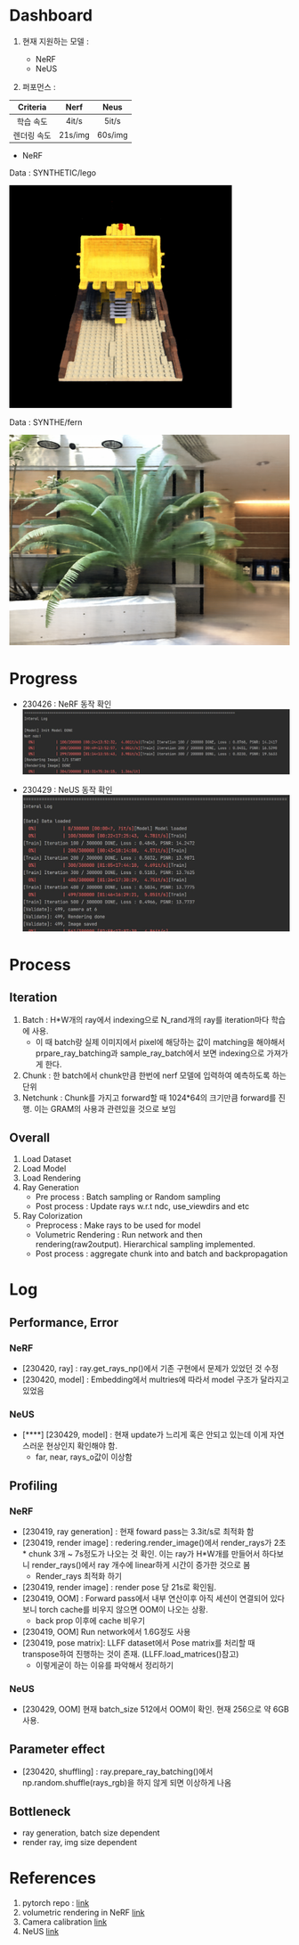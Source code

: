 # Dashboard

1. 현재 지원하는 모델 :
    - NeRF 
    - NeUS

2. 퍼포먼스 :

|Criteria|Nerf|Neus|
|:---:|:---:|:---:|
|학습 속도|4it/s|5it/s|
|렌더링 속도|21s/img|60s/img|   

- NeRF

Data : SYNTHETIC/lego

![NeRF-SYNTHETIC-lego](assets/SYNTHETIC_lego.png)

Data : SYNTHE/fern

![NeRF-LLFF-fern](assets/LLFF_fern.png)

# Progress

- 230426 : NeRF 동작 확인
![230426](assets/progress_230426.JPG)
  
- 230429 : NeUS 동작 확인
![230429](assets/progress_230429.JPG)

# Process
## Iteration
1. Batch : H*W개의 ray에서 indexing으로 N_rand개의 ray를 iteration마다 학습에 사용.
   - 이 때 batch랑 실제 이미지에서 pixel에 해당하는 값이 matching을 해야해서 prpare_ray_batching과 sample_ray_batch에서 보면 indexing으로 가져가게 한다.
2. Chunk :  한 batch에서 chunk만큼 한번에 nerf 모델에 입력하여 예측하도록 하는 단위
3. Netchunk : Chunk를 가지고 forward할 때 1024*64의 크기만큼 forward를 진행. 이는 GRAM의 사용과 관련있을 것으로 보임

## Overall
1. Load Dataset
2. Load Model
3. Load Rendering
4. Ray Generation
    - Pre process : Batch sampling or Random sampling
    - Post process : Update rays w.r.t ndc, use_viewdirs and etc
5. Ray Colorization
    - Preprocess : Make rays to be used for model
    - Volumetric Rendering : Run network and then rendering(raw2output). Hierarchical sampling implemented.
    - Post process : aggregate chunk into and batch and backpropagation


# Log
## Performance, Error
### NeRF
- [230420, ray] : ray.get_rays_np()에서 기존 구현에서 문제가 있었던 것 수정
- [230420, model] : Embedding에서 multries에 따라서 model 구조가 달라지고 있었음
### NeUS
- [****] [230429, model] : 현재 update가 느리게 혹은 안되고 있는데 이게 자연스러운 현상인지 확인해야 함.  
    - far, near, rays_o값이 이상함 

## Profiling
### NeRF
- [230419, ray generation] : 현재 foward pass는 3.3it/s로 최적화 함
- [230419, render image] : redering.render_image()에서 render_rays가 2초 * chunk 3개 ~ 7s정도가 나오는 것 확인. 이는 ray가 H*W개를 만들어서 하다보니 render_rays()에서 ray 개수에 linear하게 시간이 증가한 것으로 봄
    - Render_rays 최적화 하기
- [230419, render image] : render pose 당 21s로 확인됨. 
- [230419, OOM] : Forward pass에서 내부 연산이후 아직 세션이 연결되어 있다보니 torch cache를 비우지 않으면 OOM이 나오는 상황.
    - back prop 이후에 cache 비우기
- [230419, OOM] Run network에서 1.6G정도 사용
- [230419, pose matrix]: LLFF dataset에서 Pose matrix를 처리할 때 transpose하여 진행하는 것이 존재. (LLFF.load_matrices()참고) 
    - 이렇게굳이 하는 이유를 파악해서 정리하기

### NeUS
- [230429, OOM] 현재 batch_size 512에서 OOM이 확인. 현재 256으로 약 6GB 사용.

## Parameter effect
- [230420, shuffling] : ray.prepare_ray_batching()에서 np.random.shuffle(rays_rgb)을 하지 않게 되면 이상하게 나옴


## Bottleneck
- ray generation, batch size dependent
- render ray, img size dependent

  
# References
1. pytorch repo : [link](https://github.com/yenchenlin/nerf-pytorch/tree/1f064835d2cca26e4df2d7d130daa39a8cee1795)
2. volumetric rendering in NeRF [link](https://keras.io/examples/vision/nerf/)
3. Camera calibration [link](https://www.mathworks.com/help/vision/ug/camera-calibration.html)
4. NeUS [link](https://github.com/Totoro97/NeuS/tree/6f96f96005d72a7a358379d2b576c496a1ab68dd)
